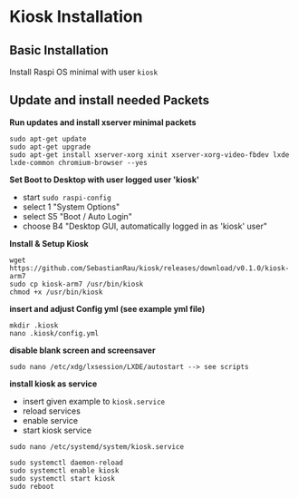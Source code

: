 # Kiosk Installation #

## Basic Installation ## 
Install Raspi OS minimal with user ```kiosk```


## Update and install needed Packets ##

**Run updates and install xserver minimal packets**
```
sudo apt-get update
sudo apt-get upgrade
sudo apt-get install xserver-xorg xinit xserver-xorg-video-fbdev lxde lxde-common chromium-browser --yes
```


**Set Boot to Desktop with user logged user 'kiosk'**
- start ```sudo raspi-config```
- select  1 "System Options"
- select S5 "Boot / Auto Login"
- choose B4 "Desktop GUI, automatically logged in as 'kiosk' user"


**Install & Setup Kiosk**
```
wget https://github.com/SebastianRau/kiosk/releases/download/v0.1.0/kiosk-arm7
sudo cp kiosk-arm7 /usr/bin/kiosk
chmod +x /usr/bin/kiosk
```

**insert and adjust Config yml (see example yml file)**
```
mkdir .kiosk
nano .kiosk/config.yml
```

**disable blank screen and screensaver**
```
sudo nano /etc/xdg/lxsession/LXDE/autostart --> see scripts
```

**install kiosk as service**
- insert given example to ```kiosk.service```
- reload services
- enable service
- start kiosk service

```
sudo nano /etc/systemd/system/kiosk.service 
```
```
sudo systemctl daemon-reload
sudo systemctl enable kiosk
sudo systemctl start kiosk
sudo reboot
```